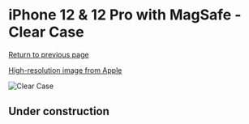 # iPhone 12 & 12 Pro  with MagSafe - Clear Case

[Return to previous page](/iphone_12)

[High-resolution image from Apple](https://store.storeimages.cdn-apple.com/8756/as-images.apple.com/is/MHLM3?wid=4500&hei=4500&fmt=png)

<div style="width: 512px"><img src="/almost_uncompressed/MHLM3.webp" alt="Clear Case"></div>

## Under construction
